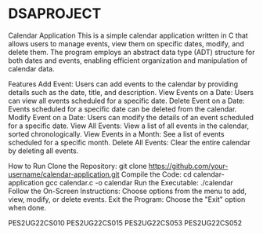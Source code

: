 # DSAPROJECT
Calendar Application
This is a simple calendar application written in C that allows users to manage events, view them on specific dates, modify, and delete them. The program employs an abstract data type (ADT) structure for both dates and events, enabling efficient organization and manipulation of calendar data.

Features
Add Event: Users can add events to the calendar by providing details such as the date, title, and description.
View Events on a Date: Users can view all events scheduled for a specific date.
Delete Event on a Date: Events scheduled for a specific date can be deleted from the calendar.
Modify Event on a Date: Users can modify the details of an event scheduled for a specific date.
View All Events: View a list of all events in the calendar, sorted chronologically.
View Events in a Month: See a list of events scheduled for a specific month.
Delete All Events: Clear the entire calendar by deleting all events.

How to Run
Clone the Repository: git clone https://github.com/your-username/calendar-application.git
Compile the Code: cd calendar-application
                  gcc calendar.c -o calendar
Run the Executable: ./calendar
Follow the On-Screen Instructions: Choose options from the menu to add, view, modify, or delete events.
Exit the Program: Choose the "Exit" option when done.





PES2UG22CS010
PES2UG22CS015
PES2UG22CS053
PES2UG22CS052
